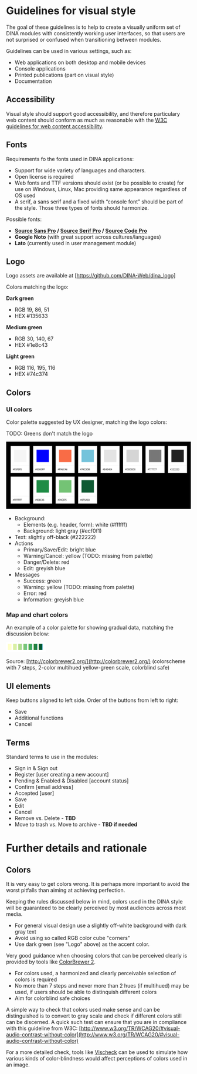 # Guidelines for visual style

The goal of these guidelines is to help to create a visually uniform set of DINA modules with consistently working user interfaces, so that users are not surprised or confused when transitioning between modules.

Guidelines can be used in various settings, such as:

- Web applications on both desktop and mobile devices
- Console applications
- Printed publications (part on visual style)
- Documentation

## Accessibility

Visual style should support good accessibility, and therefore particulary web content should conform as much as reasonable with the [W3C guidelines for web content accessibility](http://www.w3.org/TR/WCAG20/).

## Fonts

Requirements fo the fonts used in DINA applications:

- Support for wide variety of languages and characters.
- Open license is required
- Web fonts and TTF versions should exist (or be possible to create) for use on Windows, Linux, Mac providing same appearance regardless of OS used
- A serif, a sans serif and a fixed width “console font” should be part of the style. Those three types of fonts should harmonize.

Possible fonts:

- **[Source Sans Pro](http://www.google.com/fonts/specimen/Source+Sans+Pro) / [Source Serif Pro](http://www.google.com/fonts/specimen/Source+Serif+Pro) / [Source Code Pro](http://www.google.com/fonts/specimen/Source+Code+Pro)**
- **Google Noto** (with great support across cultures/languages)
- **Lato** (currently used in user management module)

## Logo

Logo assets are available at [https://github.com/DINA-Web/dina_logo]

Colors matching the logo:

**Dark green**

* RGB 19, 86, 51
* HEX #135633

**Medium green**

* RGB 30, 140, 67
* HEX #1e8c43

**Light green**

* RGB 116, 195, 116
* HEX #74c374

## Colors

### UI colors

Color palette suggested by UX designer, matching the logo colors:

TODO: Greens don't match the logo

![](UI/color-codes.png)

* Background: 
  * Elements (e.g. header, form): white (#ffffff)
  * Background: light gray (#ecf0f1)
* Text: slightly off-black (#222222)
* Actions
  * Primary/Save/Edit: bright blue
  * Warning/Cancel: yellow (TODO: missing from palette)
  * Danger/Delete: red
  * Edit: greyish blue
* Messages
  * Success: green
  * Warning: yellow (TODO: missing from palette)
  * Error: red
  * Information: greyish blue 

### Map and chart colors

An example of a color palette for showing gradual data, matching the discussion below:

![](UI/palette.png)

Source: [http://colorbrewer2.org/](http://colorbrewer2.org/) (colorscheme with 7 steps, 2-color multihued yellow-green scale, colorblind safe)

## UI elements

Keep buttons aligned to left side. Order of the buttons from left to right:

- Save
- Additional functions
- Cancel

## Terms

Standard terms to use in the modules:

- Sign in & Sign out
- Register [user creating a new account]
- Pending & Enabled & Disabled [account status]
- Confirm [email address]
- Accepted [user]
- Save
- Edit
- Cancel
- Remove vs. Delete - **TBD**
- Move to trash vs. Move to archive - **TBD if needed**

# Further details and rationale 

## Colors

It is very easy to get colors wrong. It is perhaps more important to avoid the worst pitfalls than aiming at achieving perfection.

Keeping the rules discussed below in mind, colors used in the DINA style will be guaranteed to be clearly perceived by most audiences across most media.

- For general visual design use a slightly off-white background with dark gray text
- Avoid using so called RGB color cube "corners"
- Use dark green (see "Logo" above) as the accent color.

Very good guidance when choosing colors that can be perceived clearly is provided by tools like [ColorBrewer 2](http://colorbrewer2.org).

- For colors used, a harmonized and clearly perceivable selection of colors is required
- No more than 7 steps and never more than 2 hues (if multihued) may be used, if users should be able to distinquish different colors
- Aim for colorblind safe choices

A simple way to check that colors used make sense and can be distinguished is to convert to gray scale and check if different colors still can be discerned. A quick such test can ensure that you are in compliance with this guideline from W3C: [http://www.w3.org/TR/WCAG20/#visual-audio-contrast-without-color](http://www.w3.org/TR/WCAG20/#visual-audio-contrast-without-color)

For a more detailed check, tools like [Vischeck](http://www.vischeck.com/vischeck/) can be used to simulate how various kinds of color-blindness would affect perceptions of colors used in an image.

